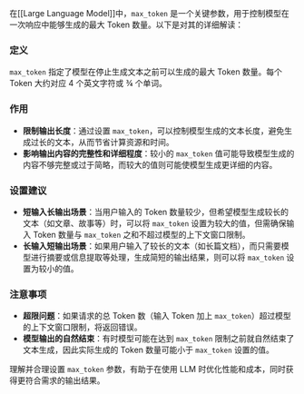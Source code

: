 在[[Large Language Model]]中，`max_token` 是一个关键参数，用于控制模型在一次响应中能够生成的最大 Token 数量。以下是对其的详细解读：

### 定义
`max_token` 指定了模型在停止生成文本之前可以生成的最大 Token 数量。每个 Token 大约对应 4 个英文字符或 ¾ 个单词。

### 作用
- **限制输出长度**：通过设置 `max_token`，可以控制模型生成的文本长度，避免生成过长的文本，从而节省计算资源和时间。
- **影响输出内容的完整性和详细程度**：较小的 `max_token` 值可能导致模型生成的内容不够完整或过于简略，而较大的值则可能使模型生成更详细的内容。

### 设置建议
- **短输入长输出场景**：当用户输入的 Token 数量较少，但希望模型生成较长的文本（如文章、故事等）时，可以将 `max_token` 设置为较大的值，但需确保输入 Token 数量与 `max_token` 之和不超过模型的上下文窗口限制。
- **长输入短输出场景**：如果用户输入了较长的文本（如长篇文档），而只需要模型进行摘要或信息提取等处理，生成简短的输出结果，则可以将 `max_token` 设置为较小的值。

### 注意事项
- **超限问题**：如果请求的总 Token 数（输入 Token 加上 `max_token`）超过模型的上下文窗口限制，将返回错误。
- **模型输出的自然结束**：有时模型可能在达到 `max_token` 限制之前就自然结束了文本生成，因此实际生成的 Token 数量可能小于 `max_token` 设置的值。

理解并合理设置 `max_token` 参数，有助于在使用 LLM 时优化性能和成本，同时获得更符合需求的输出结果。